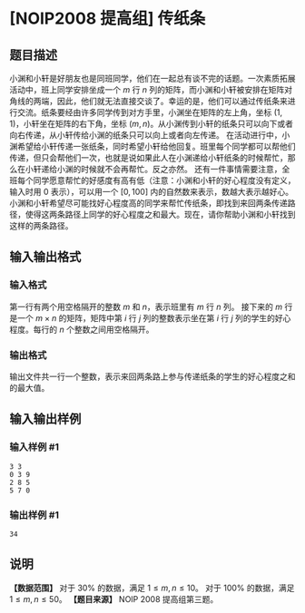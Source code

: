 # [NOIP2008 提高组] 传纸条

## 题目描述

小渊和小轩是好朋友也是同班同学，他们在一起总有谈不完的话题。一次素质拓展活动中，班上同学安排坐成一个 $m$ 行 $n$
列的矩阵，而小渊和小轩被安排在矩阵对角线的两端，因此，他们就无法直接交谈了。幸运的是，他们可以通过传纸条来进行交流。纸条要经由许多同学传到对方手里，小渊坐在矩阵的左上角，坐标
$(1,1)$，小轩坐在矩阵的右下角，坐标 $(m,n)$。从小渊传到小轩的纸条只可以向下或者向右传递，从小轩传给小渊的纸条只可以向上或者向左传递。
在活动进行中，小渊希望给小轩传递一张纸条，同时希望小轩给他回复。班里每个同学都可以帮他们传递，但只会帮他们一次，也就是说如果此人在小渊递给小轩纸条的时候帮忙，那么在小轩递给小渊的时候就不会再帮忙。反之亦然。
还有一件事情需要注意，全班每个同学愿意帮忙的好感度有高有低（注意：小渊和小轩的好心程度没有定义，输入时用 $0$ 表示），可以用一个 $[0,100]$
内的自然数来表示，数越大表示越好心。小渊和小轩希望尽可能找好心程度高的同学来帮忙传纸条，即找到来回两条传递路径，使得这两条路径上同学的好心程度之和最大。现在，请你帮助小渊和小轩找到这样的两条路径。

## 输入输出格式

### 输入格式

  

第一行有两个用空格隔开的整数 $m$ 和 $n$，表示班里有 $m$ 行 $n$ 列。 接下来的 $m$ 行是一个 $m \times n$
的矩阵，矩阵中第 $i$ 行 $j$ 列的整数表示坐在第 $i$ 行 $j$ 列的学生的好心程度。每行的 $n$ 个整数之间用空格隔开。

### 输出格式

  

输出文件共一行一个整数，表示来回两条路上参与传递纸条的学生的好心程度之和的最大值。

## 输入输出样例

### 输入样例 #1

    
    
    3 3
    0 3 9
    2 8 5
    5 7 0
    

### 输出样例 #1

    
    
    34

## 说明

**【数据范围】** 对于 $30\%$ 的数据，满足 $1 \le m,n \le 10$。 对于 $100\%$ 的数据，满足 $1 \le m,n
\le 50$。 **【题目来源】** NOIP 2008 提高组第三题。

